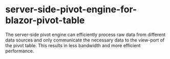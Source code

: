 # server-side-pivot-engine-for-blazor-pivot-table
The server-side pivot engine can efficiently process raw data from different data sources and only communicate the necessary data to the view-port of the pivot table. This results in less bandwidth and more efficient performance.
